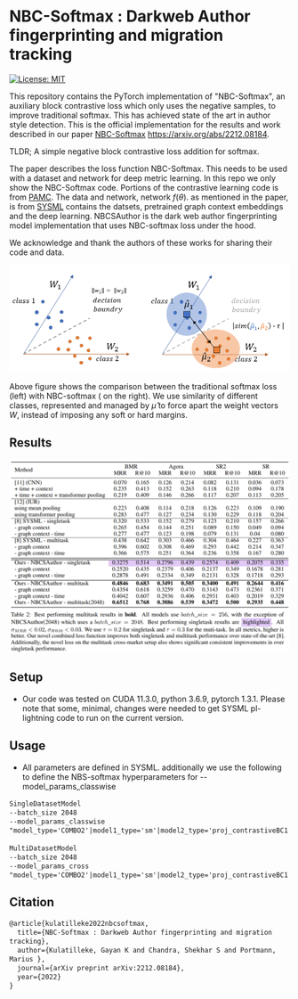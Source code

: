 # NBC-Softmax :  Darkweb Author fingerprinting and migration tracking
[![License: MIT](https://img.shields.io/badge/License-MIT-yellow.svg)](https://opensource.org/licenses/MIT)

This repository contains the PyTorch implementation of "NBC-Softmax", an auxiliary block contrastive loss which only uses the negative samples, to improve traditional softmax. This has achieved state of the art in author style detection. This is the official implementation for the results and work described in our paper [NBC-Softmax](https://arxiv.org/abs/2212.08184) https://arxiv.org/abs/2212.08184.

TLDR; A simple negative block contrastive loss addition for softmax.


The paper describes the loss function NBC-Softmax. This needs to be used with a dataset and network for deep metric learning. 
In this repo we only show the NBC-Softmax code. Portions of the contrastive learning code is from [PAMC](https://github.com/gayanku/PAMC). 
The data and network, network $f(\theta)$. as mentioned in the paper, is from [SYSML](https://github.com/pranavmaneriker/sysml) contains the datsets,  pretrained graph context embeddings and the deep learning.  NBCSAuthor is the dark web author fingerprinting model implementation that uses NBC-softmax loss under the hood.

We acknowledge and thank the authors of these works for sharing their code and data.

![NBC-softmax theory](https://github.com/gayanku/NBC-Softmax/blob/main/theory.png?raw=true)

Above figure shows the comparison between the traditional softmax loss (left) with NBC-softmax ( on the right). We use similarity of different classes, represented and managed by $\hat{\mu}$ to force apart the weight vectors $W$, instead of imposing any soft or hard margins.

## Results
![Results](https://github.com/gayanku/NBC-Softmax/blob/main/Results_NBC-softmax.png?raw=true)



## Setup
- Our code was tested on CUDA 11.3.0, python 3.6.9, pytorch 1.3.1. Please note that some, minimal, changes were needed to get SYSML pl-lightning code to run on the current version.

## Usage
- All parameters are defined in SYSML. additionally we use the following to define the NBS-softmax hyperparameters for --model_params_classwise
```
SingleDatasetModel
--batch_size 2048   
--model_params_classwise "model_type='COMBO2'|model1_type='sm'|model2_type='proj_contrastiveBC1'|model2_ratio=0.5|proj_dim=0|NOTE='singleW2_0.01_G1_0.5_000_TTC_L5_NEG_0.20_z2048'" 

MultiDatasetModel
--batch_size 2048
--model_params_cross "model_type='COMBO2'|model1_type='sm'|model2_type='proj_contrastiveBC1'|model2_ratio=0.5|proj_dim=0|NOTE='mutiW2_0.01_G1_0.5_000_TTC_L5_NEG_0.30_z2048'"
```

## Citation
```
@article{kulatilleke2022nbcsoftmax,
  title={NBC-Softmax : Darkweb Author fingerprinting and migration tracking}, 
  author={Kulatilleke, Gayan K and Chandra, Shekhar S and Portmann, Marius },
  journal={arXiv preprint arXiv:2212.08184},
  year={2022}
}
```
